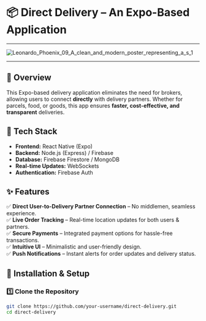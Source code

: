 # 📦 Direct Delivery – An Expo-Based Application

---

![Leonardo_Phoenix_09_A_clean_and_modern_poster_representing_a_s_1](https://github.com/user-attachments/assets/0a05942d-2b8f-4c72-a872-424803bbafb8)

---

## 🚀 Overview  
This Expo-based delivery application eliminates the need for brokers, allowing users to connect **directly** with delivery partners. Whether for parcels, food, or goods, this app ensures **faster, cost-effective, and transparent** deliveries.  

## 🔧 Tech Stack  
- **Frontend:** React Native (Expo)  
- **Backend:** Node.js (Express) / Firebase  
- **Database:** Firebase Firestore / MongoDB  
- **Real-time Updates:** WebSockets  
- **Authentication:** Firebase Auth  

## ✨ Features  
✅ **Direct User-to-Delivery Partner Connection** – No middlemen, seamless experience.  
✅ **Live Order Tracking** – Real-time location updates for both users & partners.  
✅ **Secure Payments** – Integrated payment options for hassle-free transactions.  
✅ **Intuitive UI** – Minimalistic and user-friendly design.  
✅ **Push Notifications** – Instant alerts for order updates and delivery status.  

## 🚀 Installation & Setup  

### 1️⃣ Clone the Repository  
```sh
git clone https://github.com/your-username/direct-delivery.git
cd direct-delivery
